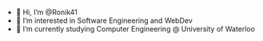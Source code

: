 - 👋 Hi, I’m @Ronik41
- 👀 I’m interested in Software Engineering and WebDev
- 🌱 I’m currently studying Computer Engineering @ University of Waterloo

<!---
Ronik41/Ronik41 is a ✨ special ✨ repository because its `README.md` (this file) appears on your GitHub profile.
You can click the Preview link to take a look at your changes.
--->
